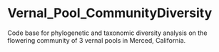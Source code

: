# Vernal_Pool_CommunityDiversity
Code base for phylogenetic and taxonomic diversity analysis on the flowering community of 3 vernal pools in Merced, California. 
